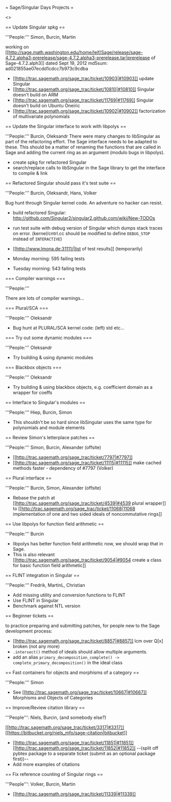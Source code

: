 = Sage/Singular Days Projects =

<<TableOfContents>>


== Update Singular spkg ==

'''People:''' Simon, Burcin, Martin

working on [[http://sage.math.washington.edu/home/leif/Sage/release/sage-4.7.2.alpha3-prerelease/sage-4.7.2.alpha3-prerelease.tar|prerelease of Sage-4.7.2.alph3]] dated Sept 19, 2012 md5sum: ad021855ae07ecdd1cdcc7b973c9cdba

 * [[http://trac.sagemath.org/sage_trac/ticket/10903|#10903]] update Singular
 * [[http://trac.sagemath.org/sage_trac/ticket/10810|#10810]] Singular doesn't build on ARM
 * [[http://trac.sagemath.org/sage_trac/ticket/11769|#11769]] Singular doesn't build on Ubuntu Oneiric
 * [[http://trac.sagemath.org/sage_trac/ticket/10902|#10902]] factorization of multivariate polynomials

== Update the Singular interface to work with libpolys ==

'''People:''' Burcin, Oleksandr
 There were many changes to libSingular as part of the refactoring effort. The Sage interface needs to be adapted to these. This should be a matter of renaming the functions that are called in Sage and adding the current ring as an argument (modulo bugs in libpolys).

 * create spkg for refactored Singular
 * search/replace calls to libSingular in the Sage library to get the interface to compile & link

== Refactored Singular should pass it's test suite ==

'''People:''' Burcin, Oleksandr, Hans, Volker

Bug hunt through Singular kernel code. An adventure no hacker can resist.

 * build refactored Singular: http://github.com/Singular2/singular2.github.com/wiki/New-TODOs
 * run test suite with debug version of Singular which dumps stack traces on error. (kernel/cntrl.cc should be modified to define `DEBUG_STOP` instead of `INTERACTIVE`)

 * [[http://www.lmona.de:31111/|list of test results]] (temporarily)
 * Monday morning: 595 failing tests
 * Tuesday morning: 543 failing tests
 

=== Compiler warnings ===

'''People:'''

There are lots of compiler warnings...

=== Plural/SCA ===

'''People:''' Oleksandr

 * Bug hunt at PLURAL/SCA kernel code: (left) std etc...

=== Try out some dynamic modules ===

'''People:''' Oleksandr

 * Try building & using dynamic modules

=== Blackbox objects ===

'''People:''' Oleksandr

 * Try building & using blackbox objects, e.g. coefficient domain as a wrapper for coeffs


== Interface to Singular's modules ==

'''People:''' Hiep, Burcin, Simon

 * This shouldn't be so hard since libSingular uses the same type for polynomials and module elements

== Review Simon's letterplace patches ==

'''People:''' Simon, Burcin, Alexander (offsite)

 * [[http://trac.sagemath.org/sage_trac/ticket/7797|#7797]]
 * [[http://trac.sagemath.org/sage_trac/ticket/11115|#11115]] make cached methods faster - dependency of #7797 (Volker)

== Plural interface ==

'''People:''' Burcin, Simon, Alexander (offsite)

 * Rebase the patch at [[http://trac.sagemath.org/sage_trac/ticket/4539|#4539 plural wrapper]] to [[http://trac.sagemath.org/sage_trac/ticket/11068|11068 implementation of one and two sided ideals of noncommutative rings]] 

== Use libpolys for function field arithmetic ==

'''People:''' Burcin

 * libpolys has better function field arithmetic now, we should wrap that in Sage.
 * This is also relevant [[http://trac.sagemath.org/sage_trac/ticket/9054|#9054 create a class for basic function field arithmetic]]

== FLINT integration in Singular ==

'''People:''' Fredrik, MartinL, Christian

 * Add missing utility and conversion functions to FLINT
 * Use FLINT in Singular
 * Benchmark against NTL version

== Beginner tickets ==

to practice preparing and submitting patches, for people new to the Sage development process:
 * [[http://trac.sagemath.org/sage_trac/ticket/8857|#8857]] lcm over Q[x] broken (not any more)
 * `.intersect()` method of ideals should allow multiple arguments.
 * add an alias `primary_decomposition_complete() -> complete_primary_decomposition()` in the ideal class

== Fast containers for objects and morphisms of a category ==

'''People:''' Simon

 * See [[http://trac.sagemath.org/sage_trac/ticket/10667|#10667]] Morphisms and Objects of Categories

== Improve/Review citation library ==

'''People''': Niels, Burcin, (and somebody else?)

[[http://trac.sagemath.org/sage_trac/ticket/3317|#3317]] [[https://bitbucket.org/niels_mfo/sage-citation|bitbucket]]

 * [[http://trac.sagemath.org/sage_trac/ticket/11851|#11851]] [[http://trac.sagemath.org/sage_trac/ticket/11852|#11852]] --(split off pybtex package to a separate ticket (submit as an optional package first))--
 * Add more examples of citations

== Fix reference counting of Singular rings ==

'''People''': Volker, Burcin, Martin

 * [[http://trac.sagemath.org/sage_trac/ticket/11339|#11339]]
